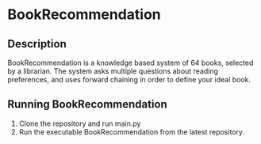 # BookRecommendation

## Description

BookRecommendation is a knowledge based system of 64 books, selected by a librarian. 
The system asks multiple questions about reading preferences, and uses forward chaining in order to define your ideal book. 


## Running BookRecommendation
1. Clone the repository and run main.py
2. Run the executable BookRecommendation from the latest repository. 

